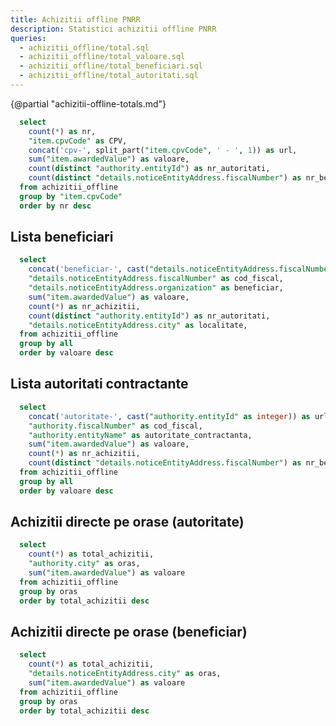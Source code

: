 ```yaml
---
title: Achizitii offline PNRR
description: Statistici achizitii offline PNRR
queries:
  - achizitii_offline/total.sql
  - achizitii_offline/total_valoare.sql 
  - achizitii_offline/total_beneficiari.sql
  - achizitii_offline/total_autoritati.sql
---
```


{@partial "achizitii-offline-totals.md"}

```sql achizitii_offline_by_cpv
  select
    count(*) as nr, 
    "item.cpvCode" as CPV,
    concat('cpv-', split_part("item.cpvCode", ' - ', 1)) as url,
    sum("item.awardedValue") as valoare,
    count(distinct "authority.entityId") as nr_autoritati,
    count(distinct "details.noticeEntityAddress.fiscalNumber") as nr_beneficiari
  from achizitii_offline 
  group by "item.cpvCode"
  order by nr desc
```

<DataTable data={achizitii_offline_by_cpv} rowShading=true search=true>
  <Column id="nr" title="Nr" />
  <Column id="valoare" title="Valoare" fmt="num2m" />
  <Column id="url" title="CPV" contentType=link linkLabel=CPV />
  <Column id="nr_autoritati" title="Nr autoritati" />
  <Column id="nr_beneficiari" title="Nr beneficiari" />
</DataTable>

<LineBreak/>

## Lista beneficiari

```sql achizitii_offline_beneficiari_valoare_mare
  select
    concat('beneficiar-', cast("details.noticeEntityAddress.fiscalNumber" as string)) as url,
    "details.noticeEntityAddress.fiscalNumber" as cod_fiscal,
    "details.noticeEntityAddress.organization" as beneficiar,
    sum("item.awardedValue") as valoare,
    count(*) as nr_achizitii,
    count(distinct "authority.entityId") as nr_autoritati,
    "details.noticeEntityAddress.city" as localitate,
  from achizitii_offline 
  group by all
  order by valoare desc
```

<DataTable data={achizitii_offline_beneficiari_valoare_mare} rowShading=true search=true rows=20>
  <Column id="url" title="Cod fiscal" contentType=link linkLabel=cod_fiscal />
  <Column id="beneficiar" title="Beneficiar" />
  <Column id="valoare" title="Valoare" fmt="num2m" />
  <Column id="nr_achizitii" title="Ach." />
  <Column id="nr_autoritati" title="Aut." />
  <Column id="localitate" title="Localitate" />
</DataTable>

## Lista autoritati contractante

```sql achizitii_offline_autoritati_valoare_mare
  select
    concat('autoritate-', cast("authority.entityId" as integer)) as url,
    "authority.fiscalNumber" as cod_fiscal,
    "authority.entityName" as autoritate_contractanta,
    sum("item.awardedValue") as valoare,
    count(*) as nr_achizitii,
    count(distinct "details.noticeEntityAddress.fiscalNumber") as nr_beneficiari
  from achizitii_offline 
  group by all
  order by valoare desc
```

<DataTable data={achizitii_offline_autoritati_valoare_mare} rowShading=true search=true rows=20>
  <Column id="url" title="Cod fiscal" contentType=link linkLabel=cod_fiscal />
  <Column id="autoritate_contractanta" title="Autoritate contractanta" />
  <Column id="valoare" title="Valoare" fmt="num2m" />
  <Column id="nr_achizitii" title="Ach." />
  <Column id="nr_beneficiari" title="Benef." />
</DataTable>

## Achizitii directe pe orase (autoritate)

```sql achizitii_offline_by_city_autoritate
  select
    count(*) as total_achizitii, 
    "authority.city" as oras,
    sum("item.awardedValue") as valoare
  from achizitii_offline 
  group by oras
  order by total_achizitii desc
```

<DataTable data={achizitii_offline_by_city_autoritate} rowShading=true search=true>
  <Column id="oras" title="Oras" />
  <Column id="valoare" title="Valoare" fmt="num2m" />
  <Column id="total_achizitii" title="Total achizitii" />
</DataTable>

## Achizitii directe pe orase (beneficiar)

```sql achizitii_offline_by_city_beneficiar
  select
    count(*) as total_achizitii, 
    "details.noticeEntityAddress.city" as oras,
    sum("item.awardedValue") as valoare
  from achizitii_offline 
  group by oras
  order by total_achizitii desc
```

<DataTable data={achizitii_offline_by_city_beneficiar} rowShading=true search=true>
  <Column id="oras" title="Oras" />
  <Column id="valoare" title="Valoare" fmt="num2m" />
  <Column id="total_achizitii" title="Total achizitii" />
</DataTable>